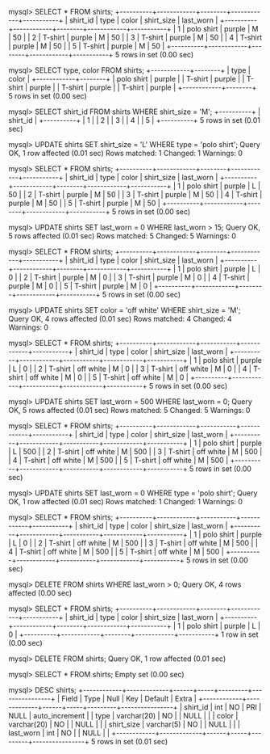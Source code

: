 mysql> SELECT * FROM shirts;                                                              +----------+------------+--------+------------+-----------+
| shirt_id | type       | color  | shirt_size | last_worn |
+----------+------------+--------+------------+-----------+
|        1 | polo shirt | purple | M          |        50 |
|        2 | T-shirt    | purple | M          |        50 |
|        3 | T-shirt    | purple | M          |        50 |
|        4 | T-shirt    | purple | M          |        50 |
|        5 | T-shirt    | purple | M          |        50 |
+----------+------------+--------+------------+-----------+
5 rows in set (0.00 sec)

mysql> SELECT type, color FROM shirts;
+------------+--------+
| type       | color  |
+------------+--------+
| polo shirt | purple |
| T-shirt    | purple |
| T-shirt    | purple |
| T-shirt    | purple |
| T-shirt    | purple |
+------------+--------+
5 rows in set (0.00 sec)

mysql> SELECT shirt_id FROM shirts WHERE shirt_size = 'M';
+----------+
| shirt_id |
+----------+
|        1 |
|        2 |
|        3 |
|        4 |
|        5 |
+----------+
5 rows in set (0.01 sec)

mysql> UPDATE shirts SET shirt_size = 'L' WHERE type = 'polo shirt';
Query OK, 1 row affected (0.01 sec)
Rows matched: 1  Changed: 1  Warnings: 0

mysql> SELECT * FROM shirts;
+----------+------------+--------+------------+-----------+
| shirt_id | type       | color  | shirt_size | last_worn |
+----------+------------+--------+------------+-----------+
|        1 | polo shirt | purple | L          |        50 |
|        2 | T-shirt    | purple | M          |        50 |
|        3 | T-shirt    | purple | M          |        50 |
|        4 | T-shirt    | purple | M          |        50 |
|        5 | T-shirt    | purple | M          |        50 |
+----------+------------+--------+------------+-----------+
5 rows in set (0.00 sec)

mysql> UPDATE shirts SET last_worn = 0 WHERE last_worn > 15;
Query OK, 5 rows affected (0.01 sec)
Rows matched: 5  Changed: 5  Warnings: 0

mysql> SELECT * FROM shirts;
+----------+------------+--------+------------+-----------+
| shirt_id | type       | color  | shirt_size | last_worn |
+----------+------------+--------+------------+-----------+
|        1 | polo shirt | purple | L          |         0 |
|        2 | T-shirt    | purple | M          |         0 |
|        3 | T-shirt    | purple | M          |         0 |
|        4 | T-shirt    | purple | M          |         0 |
|        5 | T-shirt    | purple | M          |         0 |
+----------+------------+--------+------------+-----------+
5 rows in set (0.00 sec)

mysql> UPDATE shirts SET color = 'off white' WHERE shirt_size = 'M';
Query OK, 4 rows affected (0.01 sec)
Rows matched: 4  Changed: 4  Warnings: 0

mysql> SELECT * FROM shirts;
+----------+------------+-----------+------------+-----------+
| shirt_id | type       | color     | shirt_size | last_worn |
+----------+------------+-----------+------------+-----------+
|        1 | polo shirt | purple    | L          |         0 |
|        2 | T-shirt    | off white | M          |         0 |
|        3 | T-shirt    | off white | M          |         0 |
|        4 | T-shirt    | off white | M          |         0 |
|        5 | T-shirt    | off white | M          |         0 |
+----------+------------+-----------+------------+-----------+
5 rows in set (0.00 sec)

mysql> UPDATE shirts SET last_worn = 500 WHERE last_worn = 0;
Query OK, 5 rows affected (0.01 sec)
Rows matched: 5  Changed: 5  Warnings: 0

mysql> SELECT * FROM shirts;
+----------+------------+-----------+------------+-----------+
| shirt_id | type       | color     | shirt_size | last_worn |
+----------+------------+-----------+------------+-----------+
|        1 | polo shirt | purple    | L          |       500 |
|        2 | T-shirt    | off white | M          |       500 |
|        3 | T-shirt    | off white | M          |       500 |
|        4 | T-shirt    | off white | M          |       500 |
|        5 | T-shirt    | off white | M          |       500 |
+----------+------------+-----------+------------+-----------+
5 rows in set (0.00 sec)

mysql> UPDATE shirts SET last_worn = 0 WHERE type = 'polo shirt';
Query OK, 1 row affected (0.01 sec)
Rows matched: 1  Changed: 1  Warnings: 0

mysql> SELECT * FROM shirts;
+----------+------------+-----------+------------+-----------+
| shirt_id | type       | color     | shirt_size | last_worn |
+----------+------------+-----------+------------+-----------+
|        1 | polo shirt | purple    | L          |         0 |
|        2 | T-shirt    | off white | M          |       500 |
|        3 | T-shirt    | off white | M          |       500 |
|        4 | T-shirt    | off white | M          |       500 |
|        5 | T-shirt    | off white | M          |       500 |
+----------+------------+-----------+------------+-----------+
5 rows in set (0.00 sec)

mysql> DELETE FROM shirts WHERE last_worn > 0;
Query OK, 4 rows affected (0.00 sec)

mysql> SELECT * FROM shirts;
+----------+------------+--------+------------+-----------+
| shirt_id | type       | color  | shirt_size | last_worn |
+----------+------------+--------+------------+-----------+
|        1 | polo shirt | purple | L          |         0 |
+----------+------------+--------+------------+-----------+
1 row in set (0.00 sec)

mysql> DELETE FROM shirts;
Query OK, 1 row affected (0.01 sec)

mysql> SELECT * FROM shirts;
Empty set (0.00 sec)

mysql> DESC shirts;
+------------+-------------+------+-----+---------+----------------+
| Field      | Type        | Null | Key | Default | Extra          |
+------------+-------------+------+-----+---------+----------------+
| shirt_id   | int         | NO   | PRI | NULL    | auto_increment |
| type       | varchar(20) | NO   |     | NULL    |                |
| color      | varchar(20) | NO   |     | NULL    |                |
| shirt_size | varchar(5)  | NO   |     | NULL    |                |
| last_worn  | int         | NO   |     | NULL    |                |
+------------+-------------+------+-----+---------+----------------+
5 rows in set (0.01 sec)
